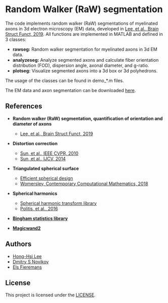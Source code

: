 # Random Walker (RaW) segmentation

The code implements random walker (RaW) segmentations of myelinated axons in 3d electron microscopy (EM) data, developed in [Lee, et al., Brain Struct Funct, 2019](https://doi.org/10.1007/s00429-019-01844-6). All functions are implemented in MATLAB and defined in 3 classes:

* **rawseg:** Random walker segmentation for myelinated axons in 3d EM data.
* **analyzeseg:** Analyze segmented axons and calculate fiber orientation distribution (FOD), dispersion angle, axonal diameter, and g-ratio.
* **plotseg:** Visualize segmented axons into a 3d box or 3d polyhedrons.

The usage of the classes can be found in demo_\*.m files.

The EM data and axon segmentation can be downloaded [here](http://cai2r.net/resources/software/intra-axonal-space-segmented-3d-scanning-electron-microscopy-mouse-brain-genu).

## References
* **Random walker (RaW) segmentation, quantification of orientation and diameter of axons**
  - [Lee, et al., Brain Struct Funct, 2019](https://doi.org/10.1007/s00429-019-01844-6)

* **Distortion correction**
  - [Sun, et al., IEEE CVPR, 2010](https://doi.org/10.1109/CVPR.2010.5539939)
  - [Sun, et al., IJCV, 2014](https://doi.org/10.1007/s11263-013-0644-x)
  
* **Triangulated spherical surface**
  - [Efficient spherical design](https://web.maths.unsw.edu.au/~rsw/Sphere/EffSphDes/)
  - [Womersley, Contemporary Computational Mathematics, 2018](https://doi.org/10.1007/978-3-319-72456-0_57)

* **Spherical harmonics**
  - [Spherical harmonic transform library](https://www.mathworks.com/matlabcentral/fileexchange/43856-real-complex-spherical-harmonic-transform-gaunt-coefficients-and-rotations)
  - [Politis, et al., 2016](https://aaltodoc.aalto.fi/handle/123456789/22499)
  
* **[Bingham statistics library](https://github.com/SebastianRiedel/bingham)**
  
* **[Magicwand2](https://www.mathworks.com/matlabcentral/fileexchange/6034-magicwand2)**

## Authors
* [Hong-Hsi Lee](http://www.diffusion-mri.com/people/hong-hsi-lee)
* [Dmitry S Novikov](http://www.diffusion-mri.com/people/dmitry-novikov)
* [Els Fieremans](http://www.diffusion-mri.com/people/els-fieremans)

## License
This project is licensed under the [LICENSE](https://github.com/NYU-DiffusionMRI/RaW-seg/blob/master/LICENSE).

